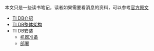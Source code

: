 
本文只是一些读书笔记，读者如果需要看消息的资料，可以参考[官方原文](https://pingcap.com/docs-cn/stable/overview/)

* [TI DB介绍](./doc/introduce.md)
* [TI DB整体架构](./doc/architecture.md)
* TI DB安装
  * [机器准备](./doc/machine.md)
  * [部署](./doc/install.md)

